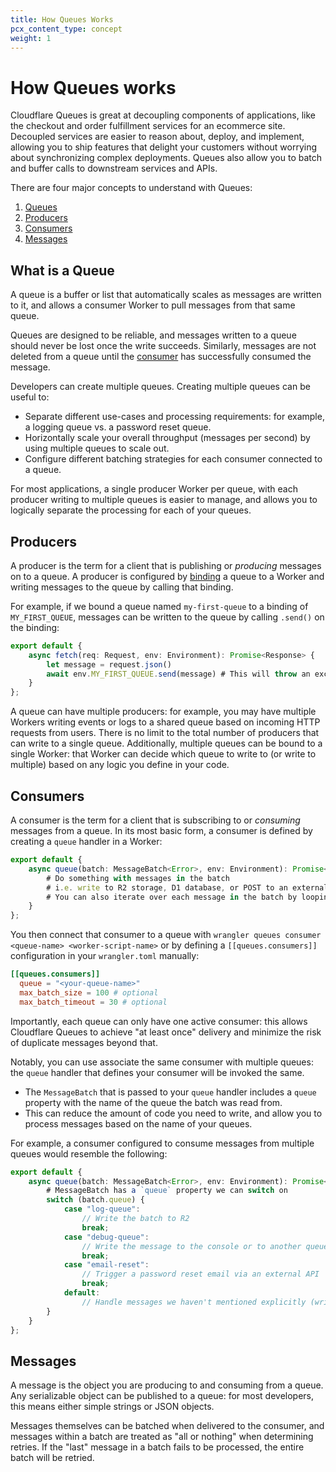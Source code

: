 ```yaml
---
title: How Queues Works
pcx_content_type: concept
weight: 1
---
```


# How Queues works

Cloudflare Queues is great at decoupling components of applications, like the checkout and order fulfillment services for an ecommerce site. Decoupled services are easier to reason about, deploy, and implement, allowing you to ship features that delight your customers without worrying about synchronizing complex deployments. Queues also allow you to batch and buffer calls to downstream services and APIs.

There are four major concepts to understand with Queues:

1. [Queues](#what-is-a-queue)
2. [Producers](#producers)
3. [Consumers](#consumers)
4. [Messages](#messages)

## What is a Queue

A queue is a buffer or list that automatically scales as messages are written to it, and allows a consumer Worker to pull messages from that same queue.

Queues are designed to be reliable, and messages written to a queue should never be lost once the write succeeds. Similarly, messages are not deleted from a queue until the [consumer](#consumer) has successfully consumed the message.

Developers can create multiple queues. Creating multiple queues can be useful to:

* Separate different use-cases and processing requirements: for example, a logging queue vs. a password reset queue.
* Horizontally scale your overall throughput (messages per second) by using multiple queues to scale out.
* Configure different batching strategies for each consumer connected to a queue.

For most applications, a single producer Worker per queue, with each producer writing to multiple queues is easier to manage, and allows you to logically separate the processing for each of your queues.

## Producers

A producer is the term for a client that is publishing or _producing_ messages on to a queue. A producer is configured by [binding](https://developers.cloudflare.com/workers/platform/bindings/) a queue to a Worker and writing messages to the queue by calling that binding.

For example, if we bound a queue named `my-first-queue` to a binding of `MY_FIRST_QUEUE`, messages can be written to the queue by calling `.send()` on the binding:

```ts
export default {
    async fetch(req: Request, env: Environment): Promise<Response> {
        let message = request.json()
        await env.MY_FIRST_QUEUE.send(message) # This will throw an exception if the send fails for any reason
    }
};
```

A queue can have multiple producers: for example, you may have multiple Workers writing events or logs to a shared queue based on incoming HTTP requests from users. There is no limit to the total number of producers that can write to a single queue. Additionally, multiple queues can be bound to a single Worker: that Worker can decide which queue to write to (or write to multiple) based on any logic you define in your code.

## Consumers

A consumer is the term for a client that is subscribing to or _consuming_ messages from a queue. In its most basic form, a consumer is defined by creating a `queue` handler in a Worker:

```ts
export default {
    async queue(batch: MessageBatch<Error>, env: Environment): Promise<void> {
        # Do something with messages in the batch
        # i.e. write to R2 storage, D1 database, or POST to an external API 
        # You can also iterate over each message in the batch by looping over batch.messages
    }
};
```

You then connect that consumer to a queue with `wrangler queues consumer <queue-name> <worker-script-name>` or by defining a `[[queues.consumers]]` configuration in your `wrangler.toml` manually:

```toml
[[queues.consumers]]
  queue = "<your-queue-name>"
  max_batch_size = 100 # optional
  max_batch_timeout = 30 # optional
```

Importantly, each queue can only have one active consumer: this allows Cloudflare Queues to achieve "at least once" delivery and minimize the risk of duplicate messages beyond that.

Notably, you can use associate the same consumer with multiple queues: the `queue` handler that defines your consumer will be invoked the same.

* The `MessageBatch` that is passed to your `queue` handler includes a `queue` property with the name of the queue the batch was read from.
* This can reduce the amount of code you need to write, and allow you to process messages based on the name of your queues.

For example, a consumer configured to consume messages from multiple queues would resemble the following:

```ts
export default {
    async queue(batch: MessageBatch<Error>, env: Environment): Promise<void> {
        # MessageBatch has a `queue` property we can switch on
        switch (batch.queue) {
            case "log-queue":
                // Write the batch to R2
                break;
            case "debug-queue":
                // Write the message to the console or to another queue
                break;
            case "email-reset":
                // Trigger a password reset email via an external API
                break;
            default:
                // Handle messages we haven't mentioned explicitly (write a log, push to a DLQ)
        }
    }
};
```

## Messages

A message is the object you are producing to and consuming from a queue. Any serializable object can be published to a queue: for most developers, this means either simple strings or JSON objects.

Messages themselves can be batched when delivered to the consumer, and messages within a batch are treated as "all or nothing" when determining retries. If the "last" message in a batch fails to be processed, the entire batch will be retried.
